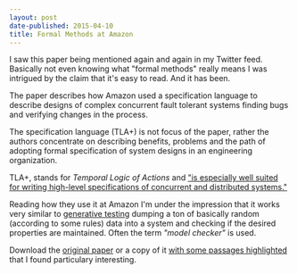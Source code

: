 ```yaml
---
layout: post
date-published: 2015-04-10
title: Formal Methods at Amazon
---
```


I saw this paper being mentioned again and again in my Twitter
feed. Basically not even knowing what "formal methods" really means I
was intrigued by the claim that it's easy to read. And it has been.

The paper describes how Amazon used a specification language to
describe designs of complex concurrent fault tolerant systems finding
bugs and verifying changes in the process.

The specification language (TLA+) is not focus of the paper, rather
the authors concentrate on describing benefits, problems and the path
of adopting formal specification of system designs in an engineering
organization.

TLA+, stands for *Temporal Logic of Actions* and ["is especially well
suited for writing high-level specifications of concurrent and
distributed systems."][tla-intro]

Reading how they use it at Amazon I'm under the impression that it
works very similar to [generative testing] dumping a ton of basically
random (according to some rules) data into a system and checking if
the desired properties are maintained. Often the term *"model
checker"* is used.

Download the [original paper] or a copy of it [with some passages highlighted][highlights]
that I found particulary interesting.

[tla-intro]: http://research.microsoft.com/en-us/um/people/lamport/tla/tla-intro.html
[generative testing]: http://blog.8thlight.com/connor-mendenhall/2013/10/31/check-your-work.html
[original paper]: http://research.microsoft.com/en-us/um/people/lamport/tla/amazon.html
[highlights]: /images/formal-methods-amazon.pdf
